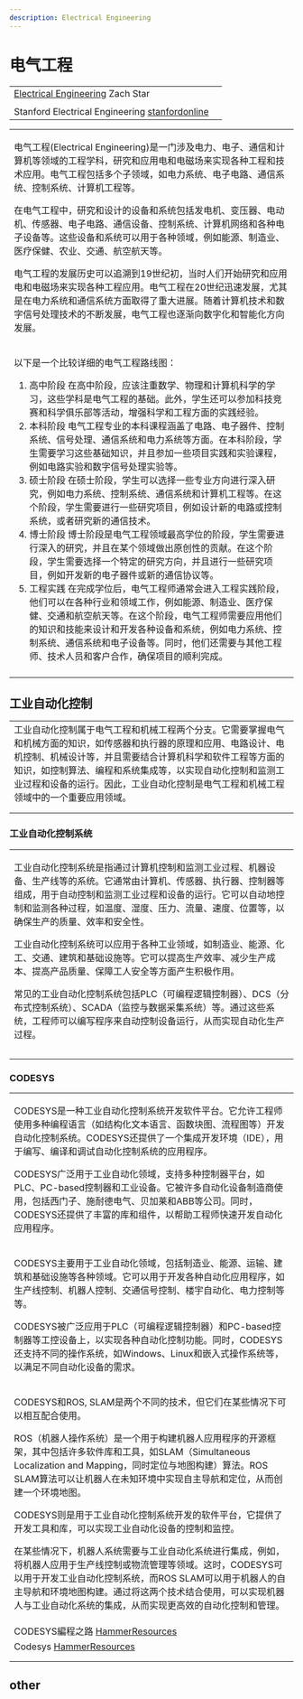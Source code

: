 ```yaml
---
description: Electrical Engineering
---
```


# 电气工程



|                                                                                                                            |   |
| -------------------------------------------------------------------------------------------------------------------------- | - |
| [Electrical Engineering](https://www.youtube.com/playlist?list=PLi5WqFHu\_OJMw17TlXTrxNWB3iDkxmEb2) Zach Star              |   |
|                                                                                                                            |   |
| Stanford Electrical Engineering [stanfordonline](https://www.youtube.com/playlist?list=PLoROMvodv4rOY-guvqRfbnBFt7yB4M0M-) |   |

|                                                                                                                                                                                                                                                                                                                                                                                                                                                                                                                                                                                                                                                            |
| ---------------------------------------------------------------------------------------------------------------------------------------------------------------------------------------------------------------------------------------------------------------------------------------------------------------------------------------------------------------------------------------------------------------------------------------------------------------------------------------------------------------------------------------------------------------------------------------------------------------------------------------------------------- |
| <p>电气工程(Electrical Engineering)是一门涉及电力、电子、通信和计算机等领域的工程学科，研究和应用电和电磁场来实现各种工程和技术应用。电气工程包括多个子领域，如电力系统、电子电路、通信系统、控制系统、计算机工程等。</p><p>在电气工程中，研究和设计的设备和系统包括发电机、变压器、电动机、传感器、电子电路、通信设备、控制系统、计算机网络和各种电子设备等。这些设备和系统可以用于各种领域，例如能源、制造业、医疗保健、农业、交通、航空航天等。</p><p>电气工程的发展历史可以追溯到19世纪初，当时人们开始研究和应用电和电磁场来实现各种工程应用。电气工程在20世纪迅速发展，尤其是在电力系统和通信系统方面取得了重大进展。随着计算机技术和数字信号处理技术的不断发展，电气工程也逐渐向数字化和智能化方向发展。</p>                                                                                                                                                                                                                                                                         |
| <p></p><p>以下是一个比较详细的电气工程路线图：</p><ol><li>高中阶段 在高中阶段，应该注重数学、物理和计算机科学的学习，这些学科是电气工程的基础。此外，学生还可以参加科技竞赛和科学俱乐部等活动，增强科学和工程方面的实践经验。</li><li>本科阶段 电气工程专业的本科课程涵盖了电路、电子器件、控制系统、信号处理、通信系统和电力系统等方面。在本科阶段，学生需要学习这些基础知识，并且参加一些项目实践和实验课程，例如电路实验和数字信号处理实验等。</li><li>硕士阶段 在硕士阶段，学生可以选择一些专业方向进行深入研究，例如电力系统、控制系统、通信系统和计算机工程等。在这个阶段，学生需要进行一些研究项目，例如设计新的电路或控制系统，或者研究新的通信技术。</li><li>博士阶段 博士阶段是电气工程领域最高学位的阶段，学生需要进行深入的研究，并且在某个领域做出原创性的贡献。在这个阶段，学生需要选择一个特定的研究方向，并且进行一些研究项目，例如开发新的电子器件或新的通信协议等。</li><li>工程实践 在完成学位后，电气工程师通常会进入工程实践阶段，他们可以在各种行业和领域工作，例如能源、制造业、医疗保健、交通和航空航天等。在这个阶段，电气工程师需要应用他们的知识和技能来设计和开发各种设备和系统，例如电力系统、控制系统、通信系统和电子设备等。同时，他们还需要与其他工程师、技术人员和客户合作，确保项目的顺利完成。</li></ol> |
|                                                                                                                                                                                                                                                                                                                                                                                                                                                                                                                                                                                                                                                            |

## 工业自动化控制

|                                                                                                                                                                     |
| ------------------------------------------------------------------------------------------------------------------------------------------------------------------- |
| 工业自动化控制属于电气工程和机械工程两个分支。它需要掌握电气和机械方面的知识，如传感器和执行器的原理和应用、电路设计、电机控制、机械设计等，并且需要结合计算机科学和软件工程等方面的知识，如控制算法、编程和系统集成等，以实现自动化控制和监测工业过程和设备的运行。因此，工业自动化控制是电气工程和机械工程领域中的一个重要应用领域。 |
|                                                                                                                                                                     |
|                                                                                                                                                                     |

### 工业自动化控制系统

|                                                                                                                                                                                                                                                                                                                                                  |
| ------------------------------------------------------------------------------------------------------------------------------------------------------------------------------------------------------------------------------------------------------------------------------------------------------------------------------------------------ |
| <p>工业自动化控制系统是指通过计算机控制和监测工业过程、机器设备、生产线等的系统。它通常由计算机、传感器、执行器、控制器等组成，用于自动控制和监测工业过程和设备的运行。它可以自动地控制和监测各种过程，如温度、湿度、压力、流量、速度、位置等，以确保生产的质量、效率和安全性。</p><p>工业自动化控制系统可以应用于各种工业领域，如制造业、能源、化工、交通、建筑和基础设施等。它可以提高生产效率、减少生产成本、提高产品质量、保障工人安全等方面产生积极作用。</p><p>常见的工业自动化控制系统包括PLC（可编程逻辑控制器）、DCS（分布式控制系统）、SCADA（监控与数据采集系统）等。通过这些系统，工程师可以编写程序来自动控制设备运行，从而实现自动化生产过程。</p> |
|                                                                                                                                                                                                                                                                                                                                                  |
|                                                                                                                                                                                                                                                                                                                                                  |



### CODESYS

|                                                                                                                                                                                                                                                                                                                                                                                                                                               |
| --------------------------------------------------------------------------------------------------------------------------------------------------------------------------------------------------------------------------------------------------------------------------------------------------------------------------------------------------------------------------------------------------------------------------------------------- |
| <p>CODESYS是一种工业自动化控制系统开发软件平台。它允许工程师使用多种编程语言（如结构化文本语言、函数块图、流程图等）开发自动化控制系统。CODESYS还提供了一个集成开发环境（IDE），用于编写、编译和调试自动化控制系统的应用程序。</p><p>CODESYS广泛用于工业自动化领域，支持多种控制器平台，如PLC、PC-based控制器和工业设备。它被许多自动化设备制造商使用，包括西门子、施耐德电气、贝加莱和ABB等公司。同时，CODESYS还提供了丰富的库和组件，以帮助工程师快速开发自动化应用程序。</p>                                                                                                                                                                         |
| <p>CODESYS主要用于工业自动化领域，包括制造业、能源、运输、建筑和基础设施等各种领域。它可以用于开发各种自动化应用程序，如生产线控制、机器人控制、交通信号控制、楼宇自动化、电力控制等等。</p><p>CODESYS被广泛应用于PLC（可编程逻辑控制器）和PC-based控制器等工控设备上，以实现各种自动化控制功能。同时，CODESYS还支持不同的操作系统，如Windows、Linux和嵌入式操作系统等，以满足不同自动化设备的需求。</p>                                                                                                                                                                                                             |
| <p>CODESYS和ROS, SLAM是两个不同的技术，但它们在某些情况下可以相互配合使用。</p><p>ROS（机器人操作系统）是一个用于构建机器人应用程序的开源框架，其中包括许多软件库和工具，如SLAM（Simultaneous Localization and Mapping，同时定位与地图构建）算法。ROS SLAM算法可以让机器人在未知环境中实现自主导航和定位，从而创建一个环境地图。</p><p>CODESYS则是用于工业自动化控制系统开发的软件平台，它提供了开发工具和库，可以实现工业自动化设备的控制和监控。</p><p>在某些情况下，机器人系统需要与工业自动化系统进行集成，例如，将机器人应用于生产线控制或物流管理等领域。这时，CODESYS可以用于开发工业自动化控制系统，而ROS SLAM可以用于机器人的自主导航和环境地图构建。通过将这两个技术结合使用，可以实现机器人与工业自动化系统的集成，从而实现更高效的自动化控制和管理。</p> |
| CODESYS編程之路 [HammerResources](https://www.youtube.com/playlist?list=PLGy-tIPhuAbZbieDo-o94MobvFiXt6Nyv)                                                                                                                                                                                                                                                                                                                                       |
| Codesys [HammerResources](https://www.youtube.com/playlist?list=PLGy-tIPhuAbaqbLvO5ZoHpE3lWKGgKBH0)                                                                                                                                                                                                                                                                                                                                           |
|                                                                                                                                                                                                                                                                                                                                                                                                                                               |
|                                                                                                                                                                                                                                                                                                                                                                                                                                               |

## other







